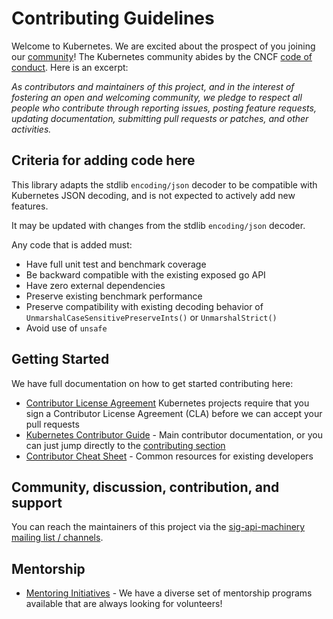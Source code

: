 # Contributing Guidelines

Welcome to Kubernetes. We are excited about the prospect of you joining our [community](https://git.k8s.io/community)! The Kubernetes community abides by the CNCF [code of conduct](code-of-conduct.md). Here is an excerpt:

_As contributors and maintainers of this project, and in the interest of fostering an open and welcoming community, we pledge to respect all people who contribute through reporting issues, posting feature requests, updating documentation, submitting pull requests or patches, and other activities._

## Criteria for adding code here

This library adapts the stdlib `encoding/json` decoder to be compatible with
Kubernetes JSON decoding, and is not expected to actively add new features.

It may be updated with changes from the stdlib `encoding/json` decoder.

Any code that is added must:
* Have full unit test and benchmark coverage
* Be backward compatible with the existing exposed go API
* Have zero external dependencies
* Preserve existing benchmark performance
* Preserve compatibility with existing decoding behavior of `UnmarshalCaseSensitivePreserveInts()` or `UnmarshalStrict()`
* Avoid use of `unsafe`

## Getting Started

We have full documentation on how to get started contributing here:

<!---
If your repo has certain guidelines for contribution, put them here ahead of the general k8s resources
-->

- [Contributor License Agreement](https://git.k8s.io/community/CLA.md) Kubernetes projects require that you sign a Contributor License Agreement (CLA) before we can accept your pull requests
- [Kubernetes Contributor Guide](https://git.k8s.io/community/contributors/guide) - Main contributor documentation, or you can just jump directly to the [contributing section](https://git.k8s.io/community/contributors/guide#contributing)
- [Contributor Cheat Sheet](https://git.k8s.io/community/contributors/guide/contributor-cheatsheet) - Common resources for existing developers

## Community, discussion, contribution, and support

You can reach the maintainers of this project via the
[sig-api-machinery mailing list / channels](https://github.com/kubernetes/community/tree/master/sig-api-machinery#contact).

## Mentorship

- [Mentoring Initiatives](https://git.k8s.io/community/mentoring) - We have a diverse set of mentorship programs available that are always looking for volunteers!
